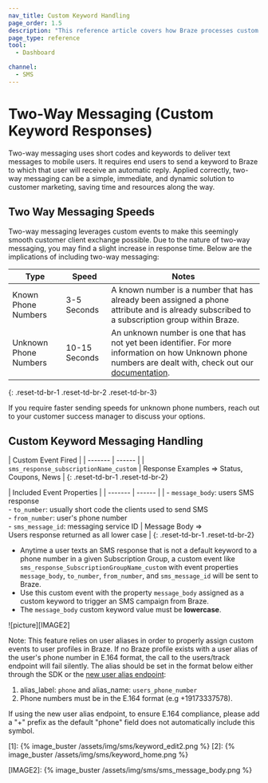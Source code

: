 ```yaml
---
nav_title: Custom Keyword Handling
page_order: 1.5
description: "This reference article covers how Braze processes custom keywords for non-native SMS users."
page_type: reference
tool:
  - Dashboard

channel:
  - SMS
---
```


# Two-Way Messaging (Custom Keyword Responses)

Two-way messaging uses short codes and keywords to deliver text messages to mobile users. It requires end users to send a keyword to Braze to which that user will receive an automatic reply. Applied correctly, two-way messaging can be a simple, immediate, and dynamic solution to customer marketing, saving time and resources along the way. 

## Two Way Messaging Speeds

Two-way messaging leverages custom events to make this seemingly smooth customer client exchange possible. Due to the nature of two-way messaging, you may find a slight increase in response time. Below are the implications of including two-way messaging:

| Type | Speed | Notes | 
| ----- | ----- | ---- | 
| Known Phone Numbers | 3-5 Seconds | A known number is a number that has already been assigned a phone attribute and is already subscribed to a subscription group within Braze.
| Unknown Phone Numbers |  10-15 Seconds | An unknown number is one that has not yet been identifier. For more information on how Unknown phone numbers are dealt with, check out our [documentation][unknown].|
{: .reset-td-br-1 .reset-td-br-2 .reset-td-br-3}

If you require faster sending speeds for unknown phone numbers, reach out to your customer success manager to discuss your options.

## Custom Keyword Messaging Handling

| Custom Event Fired |
| ------- | ------ |
| `sms_response_subscriptionName_custom` | Response Examples => Status, Coupons, News |
{: .reset-td-br-1 .reset-td-br-2}

| Included Event Properties |
| ------- | ------ |
| - `message_body`: users SMS response<br>- `to_number`: usually short code the clients used to send SMS<br>- `from_number`: user's phone number<br>- `sms_message_id`: messaging service ID | Message Body => <br>Users response returned as all lower case |
{: .reset-td-br-1 .reset-td-br-2}

- Anytime a user texts an SMS response that is not a default keyword to a phone number in a given Subscription Group, a custom event like `sms_response_SubscriptionGroupName_custom` with event properties `message_body`, `to_number`, `from_number`, and `sms_message_id` will be sent to Braze. 
- Use this custom event with the property `message_body` assigned as a custom keyword to trigger an SMS campaign from Braze.
- The `message_body` custom keyword value must be __lowercase__.

![picture][IMAGE2]

Note: This feature relies on user aliases in order to properly assign custom events to user profiles in Braze. If no Braze profile exists with a user alias of the user's phone number in E.164 format, the call to the users/track endpoint will fail silently. The alias should be set in the format below either through the SDK or the [new user alias endpoint][endpoint]:
1. alias_label: `phone` and alias_name: `users_phone_number`
2. Phone numbers must be in the E.164 format (e.g +19173337578). 

If using the new user alias endpoint, to ensure E.164 compliance, please add a "+" prefix as the default "phone" field does not automatically include this symbol.

[oblink]: {{site.baseurl}}/user_guide/message_building_by_channel/sms/sms_subscription_group/#setup-process
[1]: {% image_buster /assets/img/sms/keyword_edit2.png %}
[2]: {% image_buster /assets/img/sms/keyword_home.png %}

[unknown]: {{site.baseurl}}/user_guide/message_building_by_channel/sms/phone_numbers/sending_phone_numbers/#handling-unknown-phone-numbers
[endpoint]: {{site.baseurl}}/api/endpoints/user_data/post_user_alias/
[IMAGE2]: {% image_buster /assets/img/sms/sms_message_body.png %}